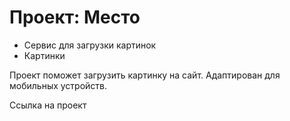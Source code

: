 # Проект: Место

* Сервис для загрузки картинок
* Картинки

Проект поможет загрузить картинку на сайт. Адаптирован для мобильных устройств.

Ссылка на проект 


